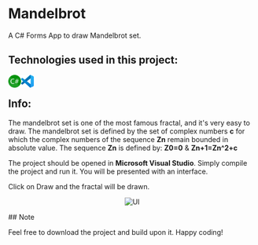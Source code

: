 # Mandelbrot
A C# Forms App to draw Mandelbrot set.

## Technologies used in this project:
<img align="left" alt="C#.js" width="26px" src="https://raw.githubusercontent.com/github/explore/80688e429a7d4ef2fca1e82350fe8e3517d3494d/topics/csharp/csharp.png" />
<img align="left" alt="Visual studio" width="26px" src="https://raw.githubusercontent.com/github/explore/80688e429a7d4ef2fca1e82350fe8e3517d3494d/topics/visual-studio-code/visual-studio-code.png" />

<br />

## Info:
The mandelbrot set is one of the most famous fractal, and it's very easy to draw. The mandelbrot set is defined by the set of complex numbers **c** for which the complex numbers of the sequence **Zn** remain bounded in absolute value. The sequence **Zn** is defined by: **Z0=0** & **Zn+1=Zn^2+c**


The project should be opened in **Microsoft Visual Studio**. Simply compile the project and run it. You will be presented with an interface.

Click on Draw and the fractal will be drawn.

<p align="center">
  <img src="./gitResources/pic1.PNG" alt="UI" width="400" height="400">
</p>
## Note

Feel free to download the project and build upon it. Happy coding!
